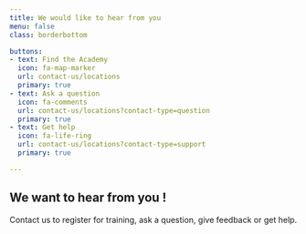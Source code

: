 ```yaml
---
title: We would like to hear from you
menu: false
class: borderbottom

buttons:
- text: Find the Academy
  icon: fa-map-marker
  url: contact-us/locations
  primary: true
- text: Ask a question
  icon: fa-comments
  url: contact-us/locations?contact-type=question
  primary: true
- text: Get help
  icon: fa-life-ring
  url: contact-us/locations?contact-type=support
  primary: true

---
```


## We want to hear from you !

Contact us to register for training, ask a question, give feedback or get help.
